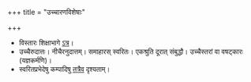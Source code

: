 +++
title = "उच्चारणविशेषाः"

+++
- विस्तारः शिक्षाभागे [ऽत्र](/sanskrit/shixA)।
- उच्चैरुदात्तः। नीचैरनुदात्तम्। समाहारस् स्वरितः। एकश्रुति दूरात् संबुद्धौ। उच्चैस्तरां वा वषट्कारः (यज्ञकर्मणि)। 
- स्वरितप्रभेदेषु कम्पादिषु [तत्रैव](/sanskrit/shixA/svaraH/) दृश्यताम्।
